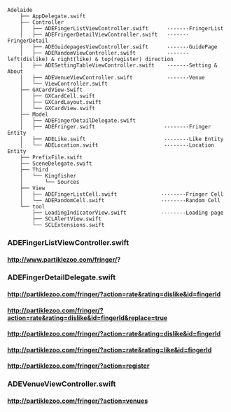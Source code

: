 ```
Adelaide
    ├── AppDelegate.swift
    ├── Controller
    │   ├── ADEFingerListViewController.swift      -------FringerList
    │   ├── ADEFringerDetailViewController.swift   -------FringerDetail
    │   ├── ADEGuidepagesViewController.swift      -------GuidePage
    │   ├── ADERandomViewController.swift          -------left(dislike) & right(like) & top(register) direction
    │   ├── ADESettingTableViewController.swift    -------Setting & About
    │   ├── ADEVenueViewController.swift           -------Venue
    │   └── ViewController.swift
    ├── GXCardView-Swift
    │   ├── GXCardCell.swift
    │   ├── GXCardLayout.swift
    │   └── GXCardView.swift
    ├── Model                                     
    │   ├── ADEFingerDetailDelegate.swift         
    │   ├── ADEFringer.swift                      --------Fringer Entity
    │   ├── ADELike.swift                         --------Like Entity
    │   └── ADELocation.swift                     --------Location Entity
    ├── PrefixFile.swift
    ├── SceneDelegate.swift
    ├── Third
    │   └── Kingfisher
    │       └── Sources
    ├── View
    │   ├── ADEFingerListCell.swift              --------Fringer Cell
    │   └── ADERandomCell.swift                  --------Random Cell
    └── tool
        ├── LoadingIndicatorView.swift           --------Loading page
        ├── SCLAlertView.swift
        └── SCLExtensions.swift
```
### ADEFingerListViewController.swift
#### http://www.partiklezoo.com/fringer/?

### ADEFingerDetailDelegate.swift 
#### http://partiklezoo.com/fringer/?action=rate&rating=dislike&id=fingerId
#### http://partiklezoo.com/fringer/?action=rate&rating=dislike&id=fingerId&replace=true
#### http://partiklezoo.com/fringer/?action=rate&rating=dislike&id=fingerId
#### http://partiklezoo.com/fringer/?action=rate&rating=like&id=fingerId
#### http://partiklezoo.com/fringer/?action=register

### ADEVenueViewController.swift
#### http://partiklezoo.com/fringer/?action=venues
